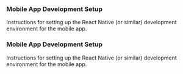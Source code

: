 ### Mobile App Development Setup
Instructions for setting up the React Native (or similar) development environment for the mobile app.
### Mobile App Development Setup
Instructions for setting up the React Native (or similar) development environment for the mobile app.
